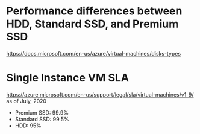 # Performance differences between HDD, Standard SSD, and Premium SSD

https://docs.microsoft.com/en-us/azure/virtual-machines/disks-types

# Single Instance VM SLA

https://azure.microsoft.com/en-us/support/legal/sla/virtual-machines/v1_9/ as of July, 2020
- Premium SSD: 99.9%
- Standard SSD: 99.5%
- HDD: 95%
